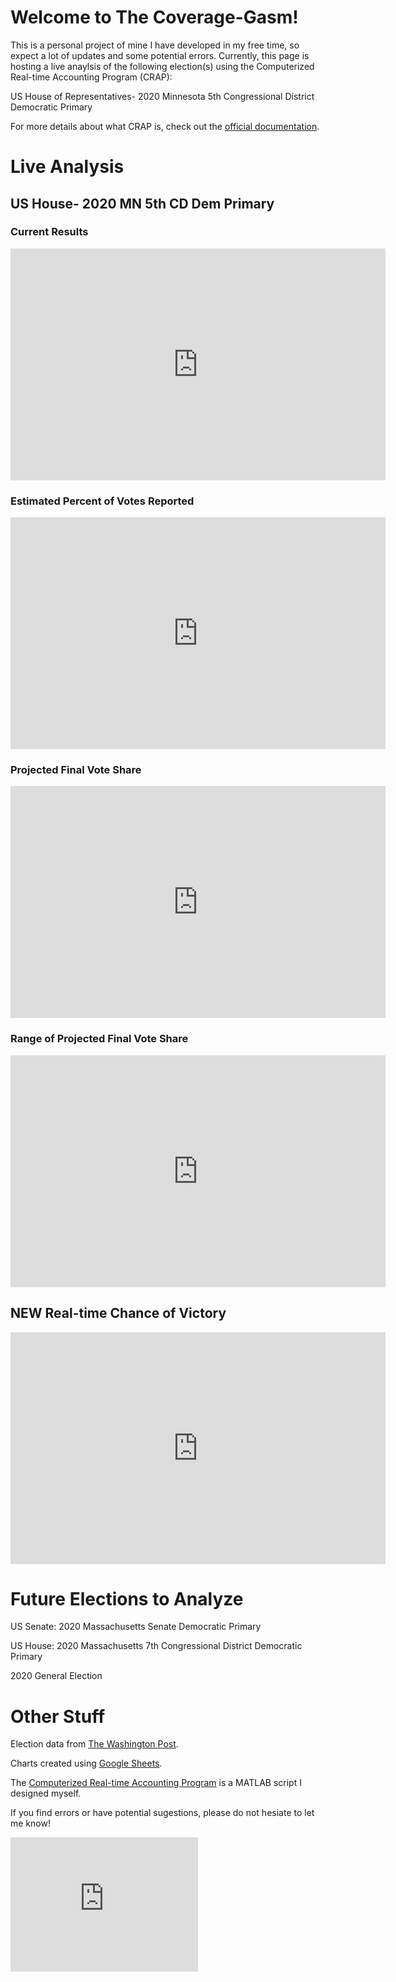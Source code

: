 # Welcome to The Coverage-Gasm!
This is a personal project of mine I have developed in my free time, so expect a lot of updates and some potential errors. Currently, this page is hosting a live anaylsis of the following election(s) using the Computerized Real-time Accounting Program (CRAP):

US House of Representatives- 2020 Minnesota 5th Congressional District Democratic Primary

For more details about what CRAP is, check out the [official documentation](https://docs.google.com/document/d/1JwVihLW2GugDK3el7i5EdO03wT124_zcrKv4sPQvE_8/edit?usp=sharing).

# Live Analysis

## US House- 2020 MN 5th CD Dem Primary

### Current Results
<iframe width="600" height="371" seamless frameborder="0" scrolling="no" src="https://docs.google.com/spreadsheets/d/e/2PACX-1vRuaRhaBnlpfgnZIl65t7xqSNoYHK7mmIVyzbgU6SSDRcB2gq_xImiXJR1JedVEPL6P7PmXjCG2DfHX/pubchart?oid=201817614&amp;format=interactive"></iframe>

### Estimated Percent of Votes Reported
<iframe width="600" height="371" seamless frameborder="0" scrolling="no" src="https://docs.google.com/spreadsheets/d/e/2PACX-1vRuaRhaBnlpfgnZIl65t7xqSNoYHK7mmIVyzbgU6SSDRcB2gq_xImiXJR1JedVEPL6P7PmXjCG2DfHX/pubchart?oid=1337734164&amp;format=interactive"></iframe>

### Projected Final Vote Share
<iframe width="600" height="371" seamless frameborder="0" scrolling="no" src="https://docs.google.com/spreadsheets/d/e/2PACX-1vRuaRhaBnlpfgnZIl65t7xqSNoYHK7mmIVyzbgU6SSDRcB2gq_xImiXJR1JedVEPL6P7PmXjCG2DfHX/pubchart?oid=1721292002&amp;format=interactive"></iframe>

### Range of Projected Final Vote Share
<iframe width="600" height="371" seamless frameborder="0" scrolling="no" src="https://docs.google.com/spreadsheets/d/e/2PACX-1vRuaRhaBnlpfgnZIl65t7xqSNoYHK7mmIVyzbgU6SSDRcB2gq_xImiXJR1JedVEPL6P7PmXjCG2DfHX/pubchart?oid=1763629442&amp;format=interactive"></iframe>

## **NEW** Real-time Chance of Victory
<iframe width="600" height="371" seamless frameborder="0" scrolling="no" src="https://docs.google.com/spreadsheets/d/e/2PACX-1vRuaRhaBnlpfgnZIl65t7xqSNoYHK7mmIVyzbgU6SSDRcB2gq_xImiXJR1JedVEPL6P7PmXjCG2DfHX/pubchart?oid=739929616&amp;format=interactive"></iframe>

# Future Elections to Analyze

US Senate: 2020 Massachusetts Senate Democratic Primary

US House: 2020 Massachusetts 7th Congressional District Democratic Primary

2020 General Election

# Other Stuff

Election data from [The Washington Post](https://www.washingtonpost.com/elections/election-results/2020-primary-results/).

Charts created using [Google Sheets](https://www.google.com/sheets/about/).

The [Computerized Real-time Accounting Program](https://github.com/zecellomaster/the-coverage-gasm/blob/master/CRAP.m) is a MATLAB script I designed myself.

If you find errors or have potential sugestions, please do not hesiate to let me know!

<!-- Begin 270towin.com 2020 Presidential Election Countdown Widget -->
<iframe src="https://www.270towin.com/2020-countdown-clock/widget300x200.php" width="300" height="215" border="0" frameBorder="0">
    Browser not supported. Visit <a href="https://www.270towin.com/">www.270towin.com</a>
</iframe>
<!-- End 270towin.com 2020 Presidential Election Countdown widget -->

<meta http-equiv="refresh" content="360" />
